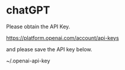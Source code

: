 # chatGPT

Please obtain the API Key.

https://platform.openai.com/account/api-keys

and please save the API key below.

~/.openai-api-key
